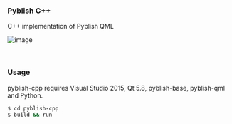 ### Pyblish C++

C++ implementation of Pyblish QML

![image](https://cloud.githubusercontent.com/assets/2152766/23831934/cb5513b4-0722-11e7-9f34-f2ac978364be.png)

<br>

### Usage

pyblish-cpp requires Visual Studio 2015, Qt 5.8, pyblish-base, pyblish-qml and Python.

```bash
$ cd pyblish-cpp
$ build && run
```
